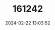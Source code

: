---
title: "161242"
category: "Caleta caleta"
draft: false
date: 2024-02-22 13:03:52
languages:
  English: ["Angled Pierrot"]
---